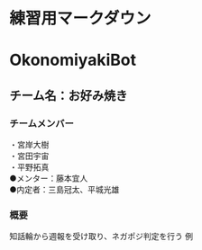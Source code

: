 # 練習用マークダウン
# OkonomiyakiBot
## チーム名：お好み焼き
### チームメンバー
・宮岸大樹<br>
・宮田宇宙<br>
・平野拓真<br>
●メンター：藤本宜人<br>
●内定者：三島冠太、平城光雄
### 概要
知話輪から週報を受け取り、ネガポジ判定を行う
例
